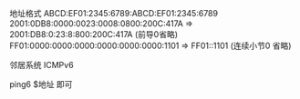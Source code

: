 地址格式
ABCD:EF01:2345:6789:ABCD:EF01:2345:6789
2001:0DB8:0000:0023:0008:0800:200C:417A => 2001:DB8:0:23:8:800:200C:417A (前导0省略)
FF01:0000:0000:0000:0000:0000:0000:1101 => FF01::1101 (连续小节0 省略)

邻居系统
ICMPv6



ping6 $地址 即可